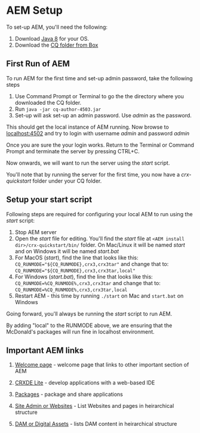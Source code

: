 # AEM Setup

To set-up AEM, you'll need the following:

1. Download [Java 8](http://www.oracle.com/technetwork/java/javase/downloads/jdk8-downloads-2133151.html) for your OS. 
1. Download the [CQ folder from Box](https://lion.box.com/s/h38einhqenu6eal6blasdbwqx5df34cx)

## First Run of AEM
To run AEM for the first time and set-up admin password, take the following steps

1. Use Command Prompt or Terminal to go the the directory where you downloaded the CQ folder.
1. Run `java -jar cq-author-4503.jar`
1. Set-up will ask set-up an admin password. Use *admin* as the password.

This should get the local instance of AEM running. Now browse to [localhost:4502](http://localhost:4502/) and try to login with username *admin* and password *admin*

Once you are sure the your login works. Return to the Terminal or Command Prompt and terminate the server by pressing CTRL+C.

Now onwards, we will want to run the server using the *start* script. 

You'll note that by running the server for the first time, you now have a *crx-quickstart* folder under your CQ folder. 

## Setup your start script

Following steps are required for configuring your local AEM to run using the *start* script:

1. Stop AEM server
1. Open the *start* file for editing. You'll find the *start* file at `<AEM install dir>/crx-quickstart/bin/` folder. On Mac/Linux it will be named *start* and on Windows it will be named *start.bat*
1. For MacOS (*start*), find the line that looks like this:
`CQ_RUNMODE="${CQ_RUNMODE},crx3,crx3tar"`
and change that to:
`CQ_RUNMODE="${CQ_RUNMODE},crx3,crx3tar,local"`
1. For Windows (*start.bat*), find the line that looks like this: `CQ_RUNMODE=%CQ_RUNMODE%,crx3,crx3tar`
and change that to: 
`CQ_RUNMODE=%CQ_RUNMODE%,crx3,crx3tar,local`
1. Restart AEM - this time by running `./start` on Mac and `start.bat` on Windows

Going forward, you'll always be running the *start* script to run AEM. 

By adding "local" to the RUNMODE above, we are ensuring that the McDonald's packages will run fine in localhost environment.


## Important AEM links
1. [Welcome page](http://localhost:4502/libs/cq/core/content/welcome.html) - welcome page that links to other important section of AEM

1. [CRXDE Lite](http://localhost:4502/crx/de/) - develop applications with a web-based IDE
 
1. [Packages](http://localhost:4502/crx/packmgr/) - package and share applications
 
1. [Site Admin or Websites](http://localhost:4502/siteadmin) - List Websites and pages in heirarchical structure

1. [DAM or Digital Assets](http://localhost:4502/damadmin) - lists DAM content in heirarchical structure
